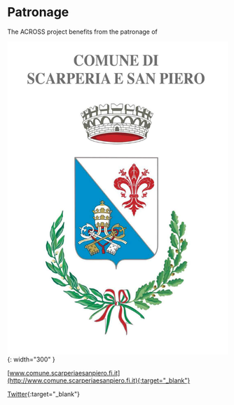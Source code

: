 # Patronage

The ACROSS project benefits from the patronage of

![scarperia](images/scarperia.jpg){: width="300" }


[www.comune.scarperiaesanpiero.fi.it](http://www.comune.scarperiaesanpiero.fi.it){:target="_blank"}

[Twitter](https://twitter.com/ScarpSanPie){:target="_blank"}




